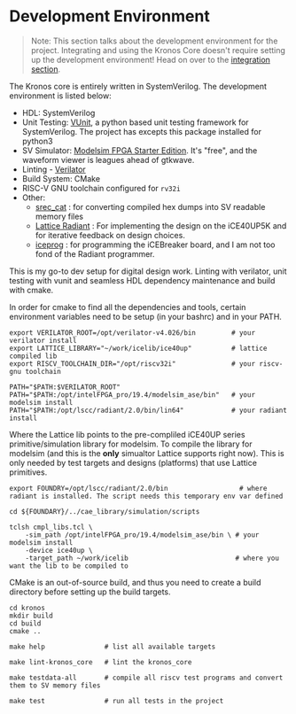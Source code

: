 # Development Environment

> Note: This section talks about the development environment for the project. Integrating and using the Kronos Core doesn't require setting up the development environment! Head on over to the [integration section](integration.md).

The Kronos core is entirely written in SystemVerilog. The development environment is listed below:

- HDL: SystemVerilog
- Unit Testing: [VUnit](https://vunit.github.io/), a python based unit testing framework for SystemVerilog. The project has excepts this package installed for python3
- SV Simulator: [Modelsim FPGA Starter Edition](https://www.intel.com/content/www/us/en/software/programmable/quartus-prime/model-sim.html). It's "free", and the waveform viewer is leagues ahead of gtkwave.
- Linting - [Verilator](https://www.veripool.org/wiki/verilator)
- Build System: CMake
- RISC-V GNU toolchain configured for `rv32i`
- Other: 
    * [srec_cat](http://srecord.sourceforge.net/man/man1/srec_cat.html) : for converting compiled hex dumps into SV readable memory files
    * [Lattice Radiant](http://www.latticesemi.com/Products/DesignSoftwareAndIP/FPGAandLDS/Radiant) : For implementing the design on the iCE40UP5K and for iterative feedback on design choices.
    * [iceprog](https://github.com/cliffordwolf/icestorm/tree/master/iceprog) : for programming the iCEBreaker board, and I am not too fond of the Radiant programmer.

This is my go-to dev setup for digital design work. Linting with verilator, unit testing with vunit and seamless HDL dependency maintenance and build with cmake.

In order for cmake to find all the dependencies and tools, certain environment variables need to be setup (in your bashrc) and in your PATH.

```
export VERILATOR_ROOT=/opt/verilator-v4.026/bin         # your verilator install
export LATTICE_LIBRARY="~/work/icelib/ice40up"          # lattice compiled lib
export RISCV_TOOLCHAIN_DIR="/opt/riscv32i"              # your riscv-gnu toolchain

PATH="$PATH:$VERILATOR_ROOT"
PATH="$PATH:/opt/intelFPGA_pro/19.4/modelsim_ase/bin"   # your modelsim install
PATH="$PATH:/opt/lscc/radiant/2.0/bin/lin64"            # your radiant install
```

Where the Lattice lib points to the pre-compliled iCE40UP series primitive/simulation library for modelsim. To compile the library for modelsim (and this is the **only** simualtor Lattice supports right now). This is only needed by test targets and designs (platforms) that use Lattice primitives.

```    
export FOUNDRY=/opt/lscc/radiant/2.0/bin                  # where radiant is installed. The script needs this temporary env var defined

cd ${FOUNDARY}/../cae_library/simulation/scripts              

tclsh cmpl_libs.tcl \
    -sim_path /opt/intelFPGA_pro/19.4/modelsim_ase/bin \ # your modelsim install
    -device ice40up \
    -target_path ~/work/icelib                           # where you want the lib to be compiled to

```

CMake is an out-of-source build, and thus you need to create a build directory before setting up the build targets.
```
cd kronos
mkdir build
cd build
cmake ..

make help               # list all available targets

make lint-kronos_core   # lint the kronos_core

make testdata-all       # compile all riscv test programs and convert them to SV memory files

make test               # run all tests in the project

```


